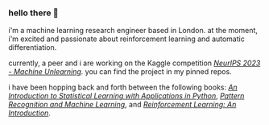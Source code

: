 ### hello there 👋

i'm a machine learning research engineer based in London.
at the moment, i'm excited and passionate about reinforcement learning and automatic differentiation.

currently, a peer and i are working on the Kaggle competition [_NeurIPS 2023 - Machine Unlearning_](https://www.kaggle.com/competitions/neurips-2023-machine-unlearning). 
you can find the project in my pinned repos.

i have been hopping back and forth between the following books: 
[_An Introduction to Statistical Learning with Applications in Python_](https://www.statlearning.com/), 
[_Pattern Recognition and Machine Learning_](https://www.microsoft.com/en-us/research/publication/pattern-recognition-machine-learning/), 
and [_Reinforcement Learning: An Introduction_](http://incompleteideas.net/book/the-book-2nd.html).
